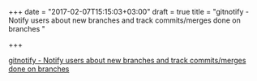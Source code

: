 +++
date = "2017-02-07T15:15:03+03:00"
draft = true
title = "gitnotify - Notify users about new branches and track commits/merges done on branches "

+++

<p><a href="https://t.co/Ow1HW5f0bv">gitnotify - Notify users about new branches and track commits/merges done on branches </a></p>

